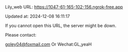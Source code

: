 Lily_web URL: https://1047-61-165-102-156.ngrok-free.app

Updated at: 2024-12-08 16:11:17

If you cannot open this URL, the server might be down.

Please contact: 

goley04@foxmail.com Or Wechat:GL_yeaH